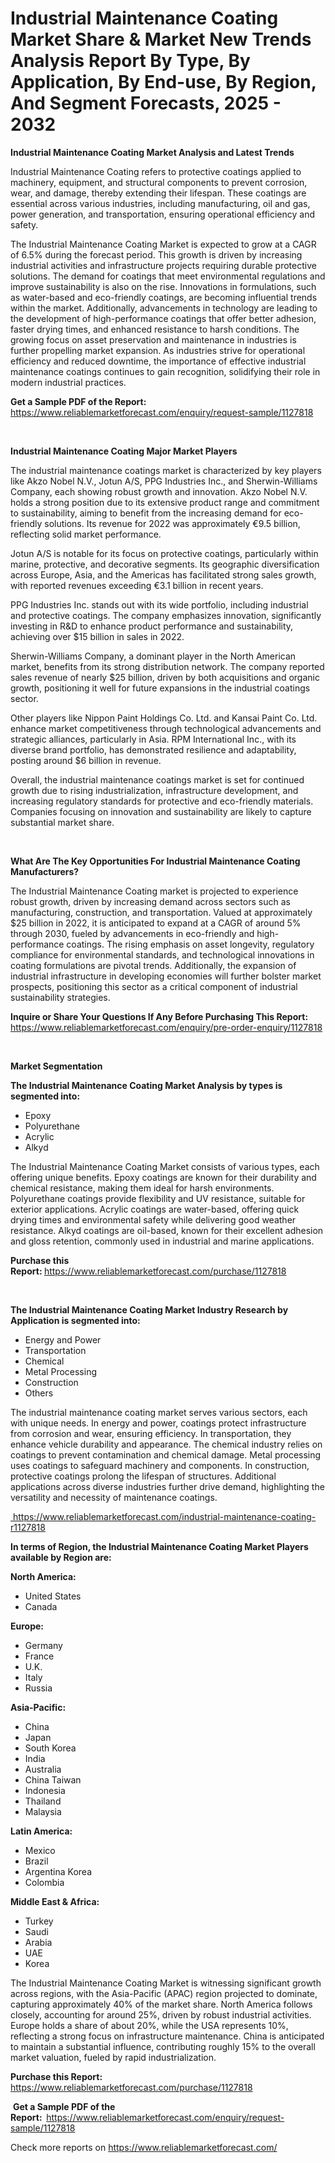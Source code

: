 <p><h1>Industrial Maintenance Coating Market Share & Market New Trends Analysis Report By Type, By Application, By End-use, By Region, And Segment Forecasts, 2025 - 2032</h1></p><p><strong>Industrial Maintenance Coating Market Analysis and Latest Trends</strong></p>
<p><p>Industrial Maintenance Coating refers to protective coatings applied to machinery, equipment, and structural components to prevent corrosion, wear, and damage, thereby extending their lifespan. These coatings are essential across various industries, including manufacturing, oil and gas, power generation, and transportation, ensuring operational efficiency and safety.</p><p>The Industrial Maintenance Coating Market is expected to grow at a CAGR of 6.5% during the forecast period. This growth is driven by increasing industrial activities and infrastructure projects requiring durable protective solutions. The demand for coatings that meet environmental regulations and improve sustainability is also on the rise. Innovations in formulations, such as water-based and eco-friendly coatings, are becoming influential trends within the market. Additionally, advancements in technology are leading to the development of high-performance coatings that offer better adhesion, faster drying times, and enhanced resistance to harsh conditions. The growing focus on asset preservation and maintenance in industries is further propelling market expansion. As industries strive for operational efficiency and reduced downtime, the importance of effective industrial maintenance coatings continues to gain recognition, solidifying their role in modern industrial practices.</p></p>
<p><strong>Get a Sample PDF of the Report:&nbsp;</strong> <a href="https://www.reliablemarketforecast.com/enquiry/request-sample/1127818?utm_campaign=2478&utm_medium=2&utm_source=Github&utm_content=ia&utm_term=06032025&utm_id=industrial-maintenance-coating">https://www.reliablemarketforecast.com/enquiry/request-sample/1127818</a></p>
<p>&nbsp;</p>
<p><strong>Industrial Maintenance Coating Major Market Players</strong></p>
<p><p>The industrial maintenance coatings market is characterized by key players like Akzo Nobel N.V., Jotun A/S, PPG Industries Inc., and Sherwin-Williams Company, each showing robust growth and innovation. Akzo Nobel N.V. holds a strong position due to its extensive product range and commitment to sustainability, aiming to benefit from the increasing demand for eco-friendly solutions. Its revenue for 2022 was approximately €9.5 billion, reflecting solid market performance.</p><p>Jotun A/S is notable for its focus on protective coatings, particularly within marine, protective, and decorative segments. Its geographic diversification across Europe, Asia, and the Americas has facilitated strong sales growth, with reported revenues exceeding €3.1 billion in recent years.</p><p>PPG Industries Inc. stands out with its wide portfolio, including industrial and protective coatings. The company emphasizes innovation, significantly investing in R&D to enhance product performance and sustainability, achieving over $15 billion in sales in 2022.</p><p>Sherwin-Williams Company, a dominant player in the North American market, benefits from its strong distribution network. The company reported sales revenue of nearly $25 billion, driven by both acquisitions and organic growth, positioning it well for future expansions in the industrial coatings sector.</p><p>Other players like Nippon Paint Holdings Co. Ltd. and Kansai Paint Co. Ltd. enhance market competitiveness through technological advancements and strategic alliances, particularly in Asia. RPM International Inc., with its diverse brand portfolio, has demonstrated resilience and adaptability, posting around $6 billion in revenue.</p><p>Overall, the industrial maintenance coatings market is set for continued growth due to rising industrialization, infrastructure development, and increasing regulatory standards for protective and eco-friendly materials. Companies focusing on innovation and sustainability are likely to capture substantial market share.</p></p>
<p>&nbsp;</p>
<p><strong>What Are The Key Opportunities For Industrial Maintenance Coating Manufacturers?</strong></p>
<p><p>The Industrial Maintenance Coating market is projected to experience robust growth, driven by increasing demand across sectors such as manufacturing, construction, and transportation. Valued at approximately $25 billion in 2022, it is anticipated to expand at a CAGR of around 5% through 2030, fueled by advancements in eco-friendly and high-performance coatings. The rising emphasis on asset longevity, regulatory compliance for environmental standards, and technological innovations in coating formulations are pivotal trends. Additionally, the expansion of industrial infrastructure in developing economies will further bolster market prospects, positioning this sector as a critical component of industrial sustainability strategies.</p></p>
<p><strong>Inquire or Share Your Questions If Any Before Purchasing This Report:</strong> <a href="https://www.reliablemarketforecast.com/enquiry/pre-order-enquiry/1127818?utm_campaign=2478&utm_medium=2&utm_source=Github&utm_content=ia&utm_term=06032025&utm_id=industrial-maintenance-coating">https://www.reliablemarketforecast.com/enquiry/pre-order-enquiry/1127818</a></p>
<p>&nbsp;</p>
<p><strong>Market Segmentation</strong></p>
<p><strong>The Industrial Maintenance Coating Market Analysis by types is segmented into:</strong></p>
<p><ul><li>Epoxy</li><li>Polyurethane</li><li>Acrylic</li><li>Alkyd</li></ul></p>
<p><p>The Industrial Maintenance Coating Market consists of various types, each offering unique benefits. Epoxy coatings are known for their durability and chemical resistance, making them ideal for harsh environments. Polyurethane coatings provide flexibility and UV resistance, suitable for exterior applications. Acrylic coatings are water-based, offering quick drying times and environmental safety while delivering good weather resistance. Alkyd coatings are oil-based, known for their excellent adhesion and gloss retention, commonly used in industrial and marine applications.</p></p>
<p><strong>Purchase this Report:&nbsp;</strong><a href="https://www.reliablemarketforecast.com/purchase/1127818?utm_campaign=2478&utm_medium=2&utm_source=Github&utm_content=ia&utm_term=06032025&utm_id=industrial-maintenance-coating">https://www.reliablemarketforecast.com/purchase/1127818</a></p>
<p>&nbsp;</p>
<p><strong>The Industrial Maintenance Coating Market Industry Research by Application is segmented into:</strong></p>
<p><ul><li>Energy and Power</li><li>Transportation</li><li>Chemical</li><li>Metal Processing</li><li>Construction</li><li>Others</li></ul></p>
<p><p>The industrial maintenance coating market serves various sectors, each with unique needs. In energy and power, coatings protect infrastructure from corrosion and wear, ensuring efficiency. In transportation, they enhance vehicle durability and appearance. The chemical industry relies on coatings to prevent contamination and chemical damage. Metal processing uses coatings to safeguard machinery and components. In construction, protective coatings prolong the lifespan of structures. Additional applications across diverse industries further drive demand, highlighting the versatility and necessity of maintenance coatings.</p></p>
<p><a href="https://www.reliablemarketforecast.com/industrial-maintenance-coating-r1127818?utm_campaign=2478&utm_medium=2&utm_source=Github&utm_content=ia&utm_term=06032025&utm_id=industrial-maintenance-coating">&nbsp;https://www.reliablemarketforecast.com/industrial-maintenance-coating-r1127818</a></p>
<p><strong>In terms of Region, the Industrial Maintenance Coating Market Players available by Region are:</strong></p>
<p>
    <p> <strong> North America: </strong>
        <ul>
            <li>United States</li>
            <li>Canada</li>
        </ul>
        </p> 
    <p> <strong> Europe: </strong>
        <ul>
            <li>Germany</li>
            <li>France</li>
            <li>U.K.</li>
            <li>Italy</li>
            <li>Russia</li>
        </ul>
        </p> 
    <p> <strong> Asia-Pacific: </strong>
        <ul>
            <li>China</li>
            <li>Japan</li>
            <li>South Korea</li>
            <li>India</li>
            <li>Australia</li>
            <li>China Taiwan</li>
            <li>Indonesia</li>
            <li>Thailand</li>
            <li>Malaysia</li>
        </ul>
        </p> 
    <p> <strong> Latin America: </strong>
        <ul>
            <li>Mexico</li>
            <li>Brazil</li>
            <li>Argentina Korea</li>
            <li>Colombia</li>
        </ul>
        </p> 
    <p> <strong> Middle East & Africa: </strong>
        <ul>
            <li>Turkey</li>
            <li>Saudi</li>
            <li>Arabia</li>
            <li>UAE</li>
            <li>Korea</li>
        </ul>
    </p>
    </p>
<p><p>The Industrial Maintenance Coating Market is witnessing significant growth across regions, with the Asia-Pacific (APAC) region projected to dominate, capturing approximately 40% of the market share. North America follows closely, accounting for around 25%, driven by robust industrial activities. Europe holds a share of about 20%, while the USA represents 10%, reflecting a strong focus on infrastructure maintenance. China is anticipated to maintain a substantial influence, contributing roughly 15% to the overall market valuation, fueled by rapid industrialization.</p></p>
<p><strong>Purchase this Report: </strong><a href="https://www.reliablemarketforecast.com/purchase/1127818?utm_campaign=2478&utm_medium=2&utm_source=Github&utm_content=ia&utm_term=06032025&utm_id=industrial-maintenance-coating">https://www.reliablemarketforecast.com/purchase/1127818</a></p>
<p>&nbsp;<strong>Get a Sample PDF of the Report:&nbsp;&nbsp;</strong><a href="https://www.reliablemarketforecast.com/enquiry/request-sample/1127818?utm_campaign=2478&utm_medium=2&utm_source=Github&utm_content=ia&utm_term=06032025&utm_id=industrial-maintenance-coating">https://www.reliablemarketforecast.com/enquiry/request-sample/1127818</a></p>
<p><strong></strong></p>
<p>Check more reports on <a href="https://www.reliablemarketforecast.com/?utm_campaign=2478&utm_medium=2&utm_source=Github&utm_content=ia&utm_term=06032025&utm_id=industrial-maintenance-coating">https://www.reliablemarketforecast.com/</a></p>